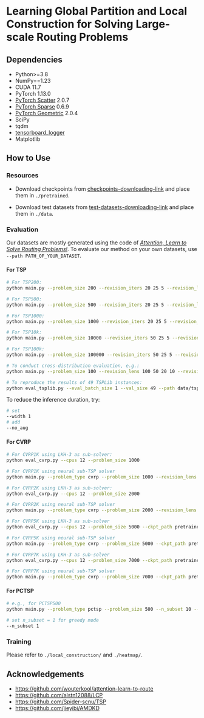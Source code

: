 # Learning Global Partition and Local Construction for Solving Large-scale Routing Problems



## Dependencies

- Python>=3.8
- NumPy==1.23
- CUDA 11.7
- PyTorch 1.13.0
- [PyTorch Scatter](https://github.com/rusty1s/pytorch_scatter) 2.0.7
- [PyTorch Sparse](https://github.com/rusty1s/pytorch_sparse) 0.6.9
- [PyTorch Geometric](https://github.com/pyg-team/pytorch_geometric) 2.0.4
- SciPy
- tqdm
- [tensorboard_logger](https://github.com/TeamHG-Memex/tensorboard_logger)
- Matplotlib


## How to Use

### Resources

- Download checkpoints from [checkpoints-downloading-link](https://drive.google.com/file/d/1u9-GVTMRux3rWGcbipSqyTyBx_V8pm9G/view?usp=sharing) and place them in `./pretrained`.

- Download test datasets from [test-datasets-downloading-link](https://drive.google.com/file/d/1WuICJGKRsiTjVTq7_ivh29wWShv8BRBO/view?usp=sharing) and place them in `./data`.

### Evaluation 
Our datasets are mostly generated using the code of [*Attention, Learn to Solve Routing Problems!*](https://github.com/wouterkool/attention-learn-to-route). To evaluate our method on your own datasets, use `--path PATH_OF_YOUR_DATASET`.

#### For TSP
```bash
# For TSP200: 
python main.py --problem_size 200 --revision_iters 20 25 5 --revision_lens 100 50 20 --width 10 --eval_batch_size 128 --val_size 128 --decode_strategy greedy

# For TSP500:
python main.py --problem_size 500 --revision_iters 20 25 5 --revision_lens 100 50 20 --width 10 --eval_batch_size 64 --val_size 128 --decode_strategy greedy

# For TSP1000:
python main.py --problem_size 1000 --revision_iters 20 25 5 --revision_lens 100 50 20 --width 10 --eval_batch_size 32 --val_size 128 --decode_strategy greedy

# For TSP10k:
python main.py --problem_size 10000 --revision_iters 50 25 5 --revision_lens 100 50 20 --width 1 --eval_batch_size 16 --val_size 16 --decode_strategy greedy

# For TSP100k:
python main.py --problem_size 100000 --revision_iters 50 25 5 --revision_lens 100 50 20 --width 1 --eval_batch_size 1 --val_size 1 --decode_strategy greedy

# To conduct cross-distribution evaluation, e.g.:
python main.py --problem_size 100 --revision_lens 100 50 20 10 --revision_iters 20 10 10 5 --width 140 --eval_batch_size 100 --val_size 10000 --decode_strategy sampling --path data/tsp/tsp_uniform100_10000.pkl  --no_aug

# To reproduce the results of 49 TSPLib instances:
python eval_tsplib.py --eval_batch_size 1 --val_size 49 --path data/tsp/tsplib49.pkl --width 128 --decode_strategy greedy
```


To reduce the inference duration, try:
```bash
# set
--width 1
# add
--no_aug
```

#### For CVRP

```bash
# For CVRP1K using LKH-3 as sub-solver: 
python eval_cvrp.py --cpus 12 --problem_size 1000

# For CVRP1K using neural sub-TSP solver
python main.py --problem_type cvrp --problem_size 1000 --revision_lens 20 --revision_iters 5

# For CVRP2K using LKH-3 as sub-solver: 
python eval_cvrp.py --cpus 12 --problem_size 2000

# For CVRP2K using neural sub-TSP solver
python main.py --problem_type cvrp --problem_size 2000 --revision_lens 50 20 --revision_iters 3 2

# For CVRP5K using LKH-3 as sub-solver
python eval_cvrp.py --cpus 12 --problem_size 5000 --ckpt_path pretrained/Partitioner/cvrp/cvrp-2000.pt

# For CVRP5K using neural sub-TSP solver
python main.py --problem_type cvrp --problem_size 5000 --ckpt_path pretrained/Partitioner/cvrp/cvrp-2000.pt --revision_lens 20 --revision_iters 5

# For CVRP7K using LKH-3 as sub-solver
python eval_cvrp.py --cpus 12 --problem_size 7000 --ckpt_path pretrained/Partitioner/cvrp/cvrp-2000.pt

# For CVRP7K using neural sub-TSP solver
python main.py --problem_type cvrp --problem_size 7000 --ckpt_path pretrained/Partitioner/cvrp/cvrp-2000.pt --revision_lens 20 --revision_iters 5
```


#### For PCTSP

```bash
# e.g., for PCTSP500
python main.py --problem_type pctsp --problem_size 500 --n_subset 10 --eval_batch_size 50 --val_size 100 --revision_iters 10 10 5 --revision_lens 100 50 20

# set n_subset = 1 for greedy mode
--n_subset 1
```

### Training

Please refer to `./local_construction/` and `./heatmap/`.

## Acknowledgements

* https://github.com/wouterkool/attention-learn-to-route
* https://github.com/alstn12088/LCP
* https://github.com/Spider-scnu/TSP
* https://github.com/jieyibi/AMDKD
